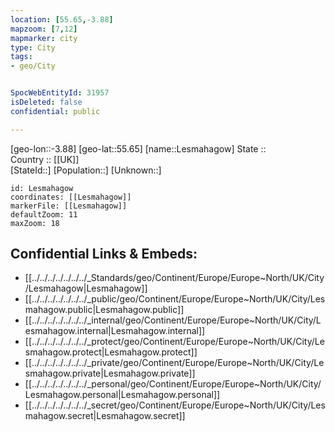 ```yaml
---
location: [55.65,-3.88] 
mapzoom: [7,12] 
mapmarker: city 
type: City
tags:
- geo/City


SpocWebEntityId: 31957
isDeleted: false
confidential: public

---
```

[geo-lon::-3.88] 
[geo-lat::55.65] 
[name::Lesmahagow] 
State ::  
Country :: [[UK]]  
[StateId::] 
[Population::] 
[Unknown::] 


```leaflet
id: Lesmahagow
coordinates: [[Lesmahagow]] 
markerFile: [[Lesmahagow]] 
defaultZoom: 11 
maxZoom: 18
```


## Confidential Links & Embeds: 
- [[../../../../../../../_Standards/geo/Continent/Europe/Europe~North/UK/City/Lesmahagow|Lesmahagow]] 
- [[../../../../../../../_public/geo/Continent/Europe/Europe~North/UK/City/Lesmahagow.public|Lesmahagow.public]] 
- [[../../../../../../../_internal/geo/Continent/Europe/Europe~North/UK/City/Lesmahagow.internal|Lesmahagow.internal]] 
- [[../../../../../../../_protect/geo/Continent/Europe/Europe~North/UK/City/Lesmahagow.protect|Lesmahagow.protect]] 
- [[../../../../../../../_private/geo/Continent/Europe/Europe~North/UK/City/Lesmahagow.private|Lesmahagow.private]] 
- [[../../../../../../../_personal/geo/Continent/Europe/Europe~North/UK/City/Lesmahagow.personal|Lesmahagow.personal]] 
- [[../../../../../../../_secret/geo/Continent/Europe/Europe~North/UK/City/Lesmahagow.secret|Lesmahagow.secret]] 
